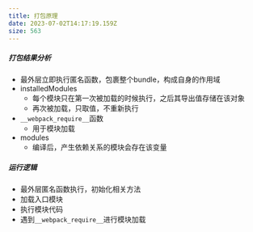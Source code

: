 ```yaml
---
title: 打包原理
date: 2023-07-02T14:17:19.159Z
size: 563
---
```

##### 打包结果分析

- 最外层立即执行匿名函数，包裹整个bundle，构成自身的作用域
- installedModules
  - 每个模块只在第一次被加载的时候执行，之后其导出值存储在该对象
  - 再次被加载，只取值，不重新执行
- `__webpack_require__`函数
  - 用于模块加载
- modules
  - 编译后，产生依赖关系的模块会存在该变量

##### 运行逻辑

- 最外层匿名函数执行，初始化相关方法
- 加载入口模块
- 执行模块代码
- 遇到`__webpack_require__`进行模块加载
